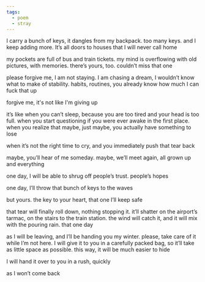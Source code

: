 ```yaml
---
tags:
  - poem
  - stray
---
```

I carry a bunch of keys, it dangles from my backpack. too many keys. and I keep adding more. It’s all doors to houses that I will never call home

my pockets are full of bus and train tickets. my mind is overflowing with old pictures, with memories. there’s yours, too. couldn’t miss that one

please forgive me, I am not staying. I am chasing a dream, I wouldn’t know what to make of stability. habits, routines, you already know how much I can fuck that up

forgive me, it's not like I'm giving up

it’s like when you can’t sleep, because you are too tired and your head is too full. when you start questioning if you were ever awake in the first place. when you realize that maybe, just maybe, you actually have something to lose

when it’s not the right time to cry, and you immediately push that tear back

maybe, you’ll hear of me someday. maybe, we’ll meet again, all grown up and everything

one day, I will be able to shrug off people’s trust. people’s hopes

one day, I’ll throw that bunch of keys to the waves

but yours. the key to your heart, that one I’ll keep safe

that tear will finally roll down, nothing stopping it. it’ll shatter on the airport’s tarmac, on the stairs to the train station. the wind will catch it, and it will mix with the pouring rain. that one day

as I will be leaving, and I’ll be handing you my winter. please, take care of it while I’m not here. I will give it to you in a carefully packed bag, so it’ll take as little space as possible. this way, it will be much easier to hide

I will hand it over to you in a rush, quickly

as I won’t come back